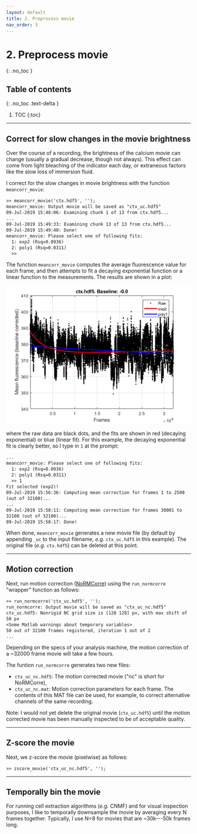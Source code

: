 ```yaml
---
layout: default
title: 2. Preprocess movie
nav_order: 3
---
```


# 2. Preprocess movie
{: .no_toc }

## Table of contents
{: .no_toc .text-delta }

1. TOC
{:toc}

---

## Correct for slow changes in the movie brightness

Over the course of a recording, the brightness of the calcium movie can change (usually a gradual decrease, though not always). This effect can come from light bleaching of the indicator each day, or extraneous factors like the slow loss of immersion fluid.

I correct for the slow changes in movie brightness with the function `meancorr_movie`:
```
>> meancorr_movie('ctx.hdf5', '');
meancorr_movie: Output movie will be saved as "ctx_uc.hdf5"
09-Jul-2019 15:48:06: Examining chunk 1 of 13 from ctx.hdf5...
...
09-Jul-2019 15:49:33: Examining chunk 13 of 13 from ctx.hdf5...
09-Jul-2019 15:49:40: Done!
meancorr_movie: Please select one of following fits:
  1: exp2 (Rsq=0.0936)
  2: poly1 (Rsq=0.0311)
  >> 
```
The function `meancorr_movie` computes the average fluorescence value for each frame, and then attempts to fit a decaying exponential function or a linear function to the measurements. The results are shown in a plot:

![meancorr_movie fits](meancorr_fits.png)

where the raw data are black dots, and the fits are shown in red (decaying exponential) or blue (linear fit). For this example, the decaying exponential fit is clearly better, so I type in `1` at the prompt:
```
...
meancorr_movie: Please select one of following fits:
  1: exp2 (Rsq=0.0936)
  2: poly1 (Rsq=0.0311)
  >> 1
Fit selected (exp2)!
09-Jul-2019 15:56:36: Computing mean correction for frames 1 to 2500 (out of 32100)...
...
09-Jul-2019 15:58:11: Computing mean correction for frames 30001 to 32100 (out of 32100)...
09-Jul-2019 15:58:17: Done!
```

When done, `meancorr_movie` generates a new movie file (by default by appending `_uc` to the input filename, _e.g._ `ctx_uc.hdf5` in this example). The original file (_e.g._ `ctx.hdf5`) can be deleted at this point.

---

## Motion correction

Next, run motion correction ([NoRMCorre](https://github.com/flatironinstitute/NoRMCorre)) using the `run_normcorre` "wrapper" function as follows:
```
>> run_normcorre('ctx_uc.hdf5', '');
run_normcorre: Output movie will be saved as "ctx_uc_nc.hdf5"
ctx_uc.hdf5: Nonrigid NC grid size is [128 128] px, with max shift of 50 px
<Some Matlab warnings about temporary variables>
50 out of 32100 frames registered, iteration 1 out of 2 
...

```
Depending on the specs of your analysis machine, the motion correction of a ~32000 frame movie will take a few hours.

The funtion `run_normcorre` generates two new files:

- `ctx_uc_nc.hdf5`: The motion corrected movie ("nc" is short for NoRMCorre),
- `ctx_uc_nc.mat`: Motion correction parameters for each frame. The contents of this MAT file can be used, for example, to correct alternative channels of the same recording.

Note: I would not yet delete the original movie (`ctx_uc.hdf5`) until the motion corrected movie has been manually inspected to be of acceptable quality.

---

## Z-score the movie

Next, we z-score the movie (pixelwise) as follows:
```
>> zscore_movie('ctx_uc_nc.hdf5', '');
```

---

## Temporally bin the movie

For running cell extraction algorithms (_e.g._ CNMF) and for visual inspection purposes, I like to temporally downsample the movie by averaging every N frames together. Typically, I use N=8 for movies that are ~30k---50k frames long.
